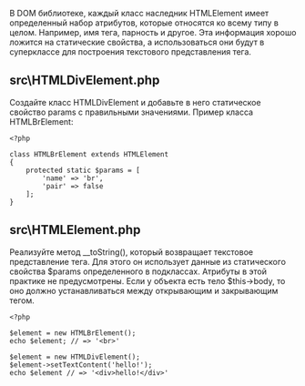 В DOM библиотеке, каждый класс наследник HTMLElement имеет определенный набор атрибутов, которые относятся ко всему типу в целом. Например, имя тега, парность и другое. Эта информация хорошо ложится на статические свойства, а использоваться они будут в суперклассе для построения текстового представления тега.

## src\HTMLDivElement.php
Создайте класс HTMLDivElement и добавьте в него статическое свойство params с правильными значениями. Пример класса HTMLBrElement:
```
<?php

class HTMLBrElement extends HTMLElement
{
    protected static $params = [
        'name' => 'br',
        'pair' => false
    ];
}
```

## src\HTMLElement.php  
Реализуйте метод __toString(), который возвращает текстовое представление тега. Для этого он использует данные из статического свойства $params определенного в подклассах. Атрибуты в этой практике не предусмотрены. Если у объекта есть тело $this->body, то оно должно устанавливаться между открывающим и закрывающим тегом.
```
<?php

$element = new HTMLBrElement();
echo $element; // => '<br>'

$element = new HTMLDivElement();
$element->setTextContent('hello!');
echo $element // => '<div>hello!</div>'
```
